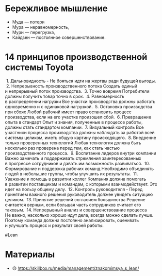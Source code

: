# Бережливое мышление

* Муда ― потери
* Мура ― неравномерность, 
* Мури ― перегрузка,
* Кайдзен ― постоянное совершенствование.

# 14 принципов производственной системы Toyota

 1. Дальновидность -  Не бояться идти на жертвы ради будущей выгоды.
 2. Непрерывность производственного потока  Создать единый и непрерывный поток производства.
 3. Точно вовремя  Потребители должны получить товар точно в срок.
 4. Равномерность в распределении нагрузки  Все участки производства должны работать одновременно и с одинаковой нагрузкой.
 5. Остановка производства при сбоях Любой рабочий имеет право остановить процесс производства, если на его участке произошел сбой.
 6. Превращение опыта в стандарт  Опыт и знания, полученные в процессе работы, должны стать стандартом компании.
 7. Визуальный контроль Все участники процесса производства должны наблюдать за работой всей системы целиком, иметь общую картину происходящего.
 8. Внедрение только проверенных технологий Любая технология должна быть несколько раз проверена перед тем, как стать частью производственного процесса.
 9. Воспитание лидеров внутри компании Важно замечать и поддерживать стремления заинтересованных в прогрессе сотрудников и давать им возможность развиваться.
 10. Формирование и поддержка рабочих команд Необходимо объединять людей в небольшие группы, чтобы улучшить их результаты.
 11. Уважение и помощь в развитии коллег Компания должна помогать в развитии поставщикам и командам, с которыми взаимодействует. Это идет на пользу общему делу.
 12. Контроль руководителя - Перед принятием важного решения руководитель должен увидеть ситуацию целиком.
 13. Принятие решений согласием большинства Решение считается верным, если большая часть сотрудников считает его таковым.
 14. Непрерывный анализ и совершенствование процесса Не важно, насколько хорошо идут дела, всегда можно сделать лучше. Поэтому команда должна постоянно анализировать, оценивать и улучшать процесс и результат своей работы.

\#Lean

# Материалы

* 🟡  https://skillbox.ru/media/management/znakomimsya_s_lean/
